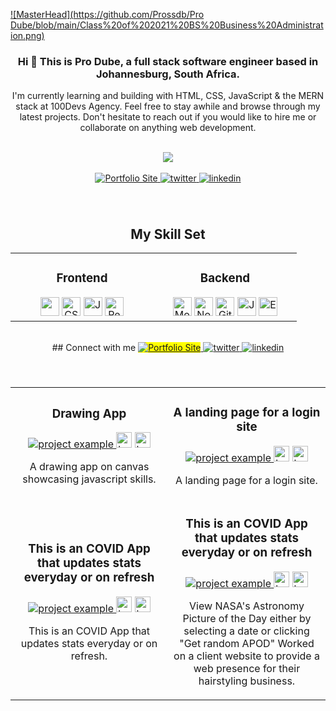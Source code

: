 [![MasterHead](https://github.com/Prossdb/Pro Dube/blob/main/Class%20of%202021%20BS%20Business%20Administration.png)](http://prodube.netlify.app)
<!-- <h1 align="center">👋 This is Pro Dube - full stack software engineer</h1> -->
<h3 align="center">Hi 👋 This is Pro Dube, a full stack software engineer based in Johannesburg, South Africa.</h3>
<p align="center">I'm currently learning and building with HTML, CSS, JavaScript & the MERN stack at 100Devs Agency. Feel free to stay awhile and browse through my latest projects. Don't hesitate to reach out if you would like to hire me or collaborate on anything web development.</p>
<br>
<!-- Custom streak -->
<div align="center">
  <img src="http://github-readme-streak-stats.herokuapp.com?user=prossdb-bilal&date_format=M%20j%5B%2C%20Y%5D&background=415230&fire=B85236&ring=B85236&currStreakLabel=D4C2B2&dates=D4C2B2&sideNums=D4C2B2&sideLabels=D4C2B2&stroke=D4C2B2&currStreakNum=D4C2B2">
</div>
<br>
<!-- Buttons Top -->
<div align="center"> 
<a href="https://prodube.netlify.app/">
<img src="https://img.shields.io/badge/-Portfolio-aa593e?style=for-the-badge&?logoWidth=50" alt="Portfolio Site" style="margin-bottom: 5px;" />
</a>
<a href="https://twitter.com/syntaxshuga">
<img src="https://img.shields.io/badge/-Twitter-aa593e?style=for-the-badge&?logoWidth=50" alt="twitter" style="margin-bottom: 5px;" />
</a>
<a href="https://www.linkedin.com/in/pro-dube">
<img src="https://img.shields.io/badge/-Linkedin-aa593e?style=for-the-badge&?logoWidth=50" alt="linkedin" style="margin-bottom: 5px;" />
</a>  
</div>
<br>
<br>
  
<div align="center">
  
<h2>My Skill Set</h2>
<table><tr><td valign="top" width="40%">
  <h3 align="center">Frontend</h3>
<div align="center">  
<img src="https://img.shields.io/badge/html5-%23E34F26.svg?style=for-the-badge&logo=html5&logoColor=white" height="30" />  
<img src="https://img.shields.io/badge/css3-%231572B6.svg?style=for-the-badge&logo=css3&logoColor=white" alt="CSS3" height="30" />  
<img src="https://img.shields.io/badge/javascript-%23323330.svg?style=for-the-badge&logo=javascript&logoColor=%23F7DF1E)" alt="JavaScript" height="30" />  
<img src="https://img.shields.io/badge/react-%2320232a.svg?style=for-the-badge&logo=react&logoColor=%2361DAFB)" alt="React" height="30" />   
</div>
</td><td valign="top" width="40%">
  <h3 align="center">Backend</h3>
<div align="center">  
<img src="https://img.shields.io/badge/MongoDB-%234ea94b.svg?style=for-the-badge&logo=mongodb&logoColor=white)" alt="MongoDB" height="30" />  
<img src="https://img.shields.io/badge/node.js-6DA55F?style=for-the-badge&logo=node.js&logoColor=white)" alt="Node.js" height="30" />  
<img src="https://img.shields.io/badge/git-%23F05033.svg?style=for-the-badge&logo=git&logoColor=white)" alt="Git" height="30" />  
<img src="https://img.shields.io/badge/javascript-%23323330.svg?style=for-the-badge&logo=javascript&logoColor=%23F7DF1E)" alt="JavaScript" height="30" />  
<img src="https://img.shields.io/badge/express.js-%23404d59.svg?style=for-the-badge&logo=express&logoColor=%2361DAFB)" alt="Express.js" height="30" />
  
</div>
</td></tr></table>
</div>
<!-- <p><img align="left" src="https://github-readme-stats.vercel.app/api/top-langs?username=rajea-bilal&show_icons=true&locale=en&layout=compact" alt="rajea-bilal" /></p> -->
<!-- 
<p>&nbsp;<img align="center" src="https://github-readme-stats.vercel.app/api?username=rajea-bilal&show_icons=true&locale=en" alt="rajea-bilal" /></p> -->
<br>
<div align="center">
## Connect with me
<a href="https://prodube.netlify.app/">
<img src="https://img.shields.io/badge/-Portfolio-aa593e?style=for-the-badge&?logoWidth=50" alt="Portfolio Site" style="background:yellow;" />
</a>
<a href="https://twitter.com/syytaxshuga">
<img src="https://img.shields.io/badge/-Twitter-aa593e?style=for-the-badge&?logoWidth=50" alt="twitter" style="margin-bottom: 5px;" />
</a>
<a href="https://www.linkedin.com/in/pro-dube">
<img src="https://img.shields.io/badge/-Linkedin-aa593e?style=for-the-badge&?logoWidth=50" alt="linkedin" style="margin-bottom: 5px;" />
</a>  
</div>
<br>
<br>
<!-- PROJECTS -->
<div align="center">
  <table>
      <tr>
        <td width="50%">
          <h3 align="center">Drawing App</h3>
          <p align="center">
            <a href="https://github.com/Prossdb/drawing-app.git" target="_blank" rel="noreferrer"> <img src="C:\Users\Prosper\Documents\Portfolio\webpage pro\images\screen rekod.gif" alt="project example"/> </a>
            <span> <a href="https://media.giphy.com/media/HLVmhR3gZ6JULplckb/giphy.gif" target="_blank" rel="noreferrer""><img src="https://img.shields.io/badge/-Repo-aa593e?style=for-the-badge&?logoWidth=40" alt="button to repository" height ="25px"></a> <a href="https://github.com/Prossdb/drawing-app.git" target="_blank" rel="noreferrer"><img src="https://img.shields.io/badge/-Live_site-aa593e?style=for-the-badge&?logoWidth=40" alt="button to live site" height="25px"></a> </span>
            <p align="center">
              A drawing app on canvas showcasing javascript skills.
            </p>
          </p>
        </td>
        <td width="50%">
          <h3 align="center">A landing page for a login site</h3>
          <p align="center">
            <a href="https://github.com/Prossdb/Landing-page-.git" target="_blank" rel="noreferrer"> <img src="https://media.giphy.com/media/YILLeAajL6GaFR6qbj/giphy.gif?raw=true" alt="project example"/> </a>
            <span> <a href="https://github.com/Prossdb/Landing-page-.git" target="_blank" rel="noreferrer""><img src="https://img.shields.io/badge/-Repo-aa593e?style=for-the-badge&?logoWidth=40" alt="button to repository" height ="25px"></a> <a href="https://github.com/Prossdb/Landing-page-.git" target="_blank" rel="noreferrer"><img src="https://img.shields.io/badge/-Live_site-aa593e?style=for-the-badge&?logoWidth=40" alt="button to live site" height="25px"></a> </span>
            <p align="center">
           A landing page for a login site.
            </p>
          </p>
        </td>
      </tr>
      <tr>
        <td width="50%">
          <h3 align="center">This is an COVID App that updates stats everyday or on refresh</h3>
          <p align="center">
            <a href="https://github.com/Prossdb/Covid-App.git" target="_blank" rel="noreferrer"> <img src="https://media.giphy.com/media/LpV9LfuspToXQnVhfh/giphy.gif?raw=true" alt="project example"/> </a>
            <span> <a href="https://github.com/Prossdb/Covid-App.git" target="_blank" rel="noreferrer""><img src="https://img.shields.io/badge/-Repo-aa593e?style=for-the-badge&?logoWidth=40" alt="button to repository" height ="25px"></a> <a href="https://github.com/Prossdb/Covid-App.git" target="_blank" rel="noreferrer"><img src="https://img.shields.io/badge/-Live_site-aa593e?style=for-the-badge&?logoWidth=40" alt="button to live site" height="25px"></a></span>
            <p align="center">
              This is an COVID App that updates stats everyday or on refresh.
            </p>
          </p>
        </td>
        <td width="50%">
          <h3 align="center">This is an COVID App that updates stats everyday or on refresh</h3>
          <p align="center">
            <a href="https://github.com/rajea-bilal/george-barbers" target="_blank" rel="noreferrer"> <img src="https://media.giphy.com/media/LpV9LfuspToXQnVhfh/giphy.gif?raw=true" alt="project example"/> </a>
            <span> <a href="https://github.com/rajea-bilal/george-barbers" target="_blank" rel="noreferrer""><img src="https://img.shields.io/badge/-Repo-aa593e?style=for-the-badge&?logoWidth=40" alt="button to repository" height ="25px"></a> <a href="https://george-barbers.netlify.app/" target="_blank" rel="noreferrer"><img src="https://img.shields.io/badge/-Live_site-aa593e?style=for-the-badge&?logoWidth=40" alt="button to live site" height="25px"></a> </span>
            <p align="center">
              View NASA's Astronomy Picture of the Day either by selecting a date or clicking "Get random APOD"
              Worked on a client website to provide a web presence for their hairstyling business. 
            </p>
          </p>
        </td>
